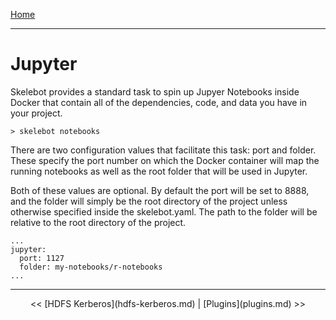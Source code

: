 [Home](index.md)

---

# Jupyter

Skelebot provides a standard task to spin up Jupyer Notebooks inside Docker that contain all of the dependencies, code, and data you have in your
project.

```
> skelebot notebooks
```

There are two configuration values that facilitate this task: port and folder. These specify the port number on which the Docker container will map the running notebooks as well as the root folder that will be used in Jupyter.

Both of these values are optional. By default the port will be set to 8888, and the folder will simply be the root directory of the project unless otherwise specified inside the skelebot.yaml. The path to the folder will be relative to the root directory of the project.

```
...
jupyter:
  port: 1127
  folder: my-notebooks/r-notebooks
...
```

---

<center><< [HDFS Kerberos](hdfs-kerberos.md)  |  [Plugins](plugins.md) >></center>

